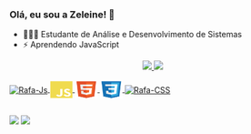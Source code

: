 ### Olá, eu sou a Zeleine! 🌷

- 👩🏻‍💻 Estudante de Análise e Desenvolvimento de Sistemas
- ⚡ Aprendendo JavaScript

<div align="center">
  <a href="https://github.com/zeleine">
  <img height="180em" src="https://github-readme-stats-ybck.vercel.app/api?username=zeleine&show_icons=true&theme=dracula&include_all_commits=true&count_private=true"/>
  <img height="180em" src="https://github-readme-stats-ybck.vercel.app/api/top-langs/?username=zeleine&layout=compact&langs_count=7&theme=dracula"/>
</div>

<div style="display: inline_block"><br>
  
  <img align="center" alt="Rafa-Js" height="30" width="40" src="https://cdn.jsdelivr.net/gh/devicons/devicon/icons/github/github-original.svg">
  <img align="center" alt="Rafa-Js" height="30" width="40" src="https://raw.githubusercontent.com/devicons/devicon/master/icons/javascript/javascript-plain.svg">
  <img align="center" alt="Rafa-HTML" height="30" width="40" src="https://raw.githubusercontent.com/devicons/devicon/master/icons/html5/html5-original.svg">
  <img align="center" alt="Rafa-CSS" height="30" width="40" src="https://raw.githubusercontent.com/devicons/devicon/master/icons/css3/css3-original.svg">
  <img align="center" alt="Rafa-CSS" height="30" width="40" src="https://cdn.jsdelivr.net/gh/devicons/devicon/icons/figma/figma-original.svg">
</div>

##

<div> 
  <a href = "mailto:zeleinecbl@gmail.com"><img src="https://img.shields.io/badge/-Gmail-%23333?style=for-the-badge&logo=gmail&logoColor=white" target="_blank"></a>
  <a href="https://www.linkedin.com/in/zeleinelimao" target="_blank"><img src="https://img.shields.io/badge/-LinkedIn-%230077B5?style=for-the-badge&logo=linkedin&logoColor=white" target="_blank"></a>
</div>
